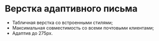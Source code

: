 <h1>Верстка адаптивного письма</h1>
<ul>
  <li>Табличная верстка со встроенными стилями;</li>
  <li>Максимальная совместимость со всеми почтовыми клиентами;</li>
  <li>Адаптив до 275px.</li>
</ul>
